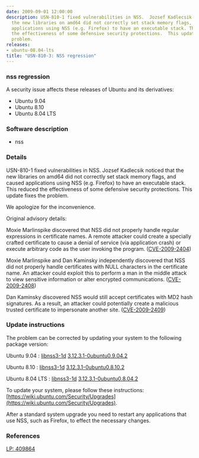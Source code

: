 ```yaml
---
date: 2009-09-01 12:00:00
description: USN-810-1 fixed vulnerabilities in NSS.  Jozsef Kadlecsik noticed that
  the new libraries on amd64 did not correctly set stack memory flags, and caused
  applications using NSS (e.g. Firefox) to have an executable stack. This reduced
  the effectiveness of some defensive security protections.  This update fixes the
  problem.
releases:
- ubuntu-08.04-lts
title: "USN-810-3: NSS regression"
---
```


### nss regression

A security issue affects these releases of Ubuntu and its derivatives:

* Ubuntu 9.04
* Ubuntu 8.10
* Ubuntu 8.04 LTS

### Software description

* nss 

### Details

USN-810-1 fixed vulnerabilities in NSS. Jozsef Kadlecsik noticed that the new libraries on amd64 did not correctly set stack memory flags, and caused applications using NSS (e.g. Firefox) to have an executable stack. This reduced the effectiveness of some defensive security protections. This update fixes the problem.

We apologize for the inconvenience.

Original advisory details:

 Moxie Marlinspike discovered that NSS did not properly handle regular expressions in certificate names. A remote attacker could create a specially crafted certificate to cause a denial of service (via application crash) or execute arbitrary code as the user invoking the program. ([CVE-2009-2404](http://people.ubuntu.com/~ubuntu-security/cve/CVE-2009-2404))

 Moxie Marlinspike and Dan Kaminsky independently discovered that NSS did not properly handle certificates with NULL characters in the certificate name. An attacker could exploit this to perform a man in the middle attack to view sensitive information or alter encrypted communications. ([CVE-2009-2408](http://people.ubuntu.com/~ubuntu-security/cve/CVE-2009-2408))

 Dan Kaminsky discovered NSS would still accept certificates with MD2 hash signatures. As a result, an attacker could potentially create a malicious trusted certificate to impersonate another site. ([CVE-2009-2409](http://people.ubuntu.com/~ubuntu-security/cve/CVE-2009-2409)) 

### Update instructions

The problem can be corrected by updating your system to the following package version:

Ubuntu 9.04
 : [libnss3-1d](https://launchpad.net/ubuntu/+source/nss) <span> [3.12.3.1-0ubuntu0.9.04.2](https://launchpad.net/ubuntu/+source/nss/3.12.3.1-0ubuntu0.9.04.2) </span> 

Ubuntu 8.10
 : [libnss3-1d](https://launchpad.net/ubuntu/+source/nss) <span> [3.12.3.1-0ubuntu0.8.10.2](https://launchpad.net/ubuntu/+source/nss/3.12.3.1-0ubuntu0.8.10.2) </span> 

Ubuntu 8.04 LTS
 : [libnss3-1d](https://launchpad.net/ubuntu/+source/nss) <span> [3.12.3.1-0ubuntu0.8.04.2](https://launchpad.net/ubuntu/+source/nss/3.12.3.1-0ubuntu0.8.04.2) </span> 

To update your system, please follow these instructions: [https://wiki.ubuntu.com/Security/Upgrades](https://wiki.ubuntu.com/Security/Upgrades).

After a standard system upgrade you need to restart any applications that use NSS, such as Firefox, to effect the necessary changes. 

### References

 [LP: 409864](https://launchpad.net/bugs/409864)
